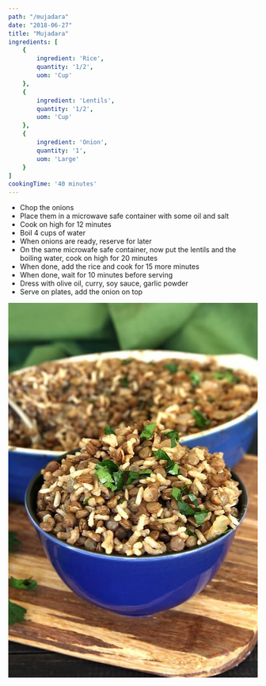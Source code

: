 ```yaml
---
path: "/mujadara"
date: "2018-06-27"
title: "Mujadara"
ingredients: [
    {
        ingredient: 'Rice',
        quantity: '1/2',
        uom: 'Cup'
    },
    {
        ingredient: 'Lentils',
        quantity: '1/2',
        uom: 'Cup'
    },
    {
        ingredient: 'Onion',
        quantity: '1',
        uom: 'Large'
    }
]
cookingTime: '40 minutes' 
---
```


- Chop the onions
- Place them in a microwave safe container with some oil and salt
- Cook on high for 12 minutes
- Boil 4 cups of water
- When onions are ready, reserve for later
- On the same microwafe safe container, now put the lentils and the boiling water, cook on high for 20 minutes
- When done, add the rice and cook for 15 more minutes
- When done, wait for 10 minutes before serving
- Dress with olive oil, curry, soy sauce, garlic powder
- Serve on plates, add the onion on top

![mujadara](img/mujadara.jpg "mujadara")
